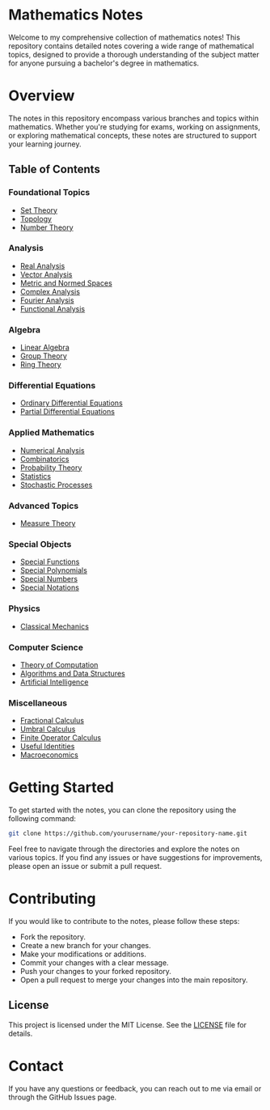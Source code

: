# Mathematics Notes

Welcome to my comprehensive collection of mathematics notes! This repository contains detailed notes covering a wide range of mathematical topics, designed to provide a thorough understanding of the subject matter for anyone pursuing a bachelor's degree in mathematics.

# Overview
The notes in this repository encompass various branches and topics within mathematics. Whether you're studying for exams, working on assignments, or exploring mathematical concepts, these notes are structured to support your learning journey.

## Table of Contents

### Foundational Topics
- [Set Theory](#set-theory)
- [Topology](#topology)
- [Number Theory](#number-theory)

### Analysis
- [Real Analysis](#real-analysis)
- [Vector Analysis](#vector-analysis)
- [Metric and Normed Spaces](#metric-and-normed-spaces)
- [Complex Analysis](#complex-analysis)
- [Fourier Analysis](#fourier-analysis)
- [Functional Analysis](#functional-analysis)

### Algebra
- [Linear Algebra](#linear-algebra)
- [Group Theory](#group-theory)
- [Ring Theory](#ring-theory)

### Differential Equations
- [Ordinary Differential Equations](#ordinary-differential-equations)
- [Partial Differential Equations](#partial-differential-equations)

### Applied Mathematics
- [Numerical Analysis](#numerical-analysis)
- [Combinatorics](#combinatorics)
- [Probability Theory](#probability-theory)
- [Statistics](#statistics)
- [Stochastic Processes](#stochastic-processes)

### Advanced Topics
- [Measure Theory](#measure-theory)

### Special Objects
- [Special Functions](#special-functions)
- [Special Polynomials](#special-polynomials)
- [Special Numbers](#special-numbers)
- [Special Notations](#special-notations)

### Physics
- [Classical Mechanics](#classical-mechanics)

### Computer Science
- [Theory of Computation](#theory-of-computation)
- [Algorithms and Data Structures](#algorithms-and-data-structures)
- [Artificial Intelligence](#artificial-intelligence)

### Miscellaneous
- [Fractional Calculus](#fractional-calculus)
- [Umbral Calculus](#umbral-calculus)
- [Finite Operator Calculus](#finite-operator-calculus)
- [Useful Identities](#useful-identities)
- [Macroeconomics](#macroeconomics)

# Getting Started
To get started with the notes, you can clone the repository using the following command:

```bash
git clone https://github.com/yourusername/your-repository-name.git
```

Feel free to navigate through the directories and explore the notes on various topics. If you find any issues or have suggestions for improvements, please open an issue or submit a pull request.

# Contributing
If you would like to contribute to the notes, please follow these steps:

- Fork the repository.
- Create a new branch for your changes.
- Make your modifications or additions.
- Commit your changes with a clear message.
- Push your changes to your forked repository.
- Open a pull request to merge your changes into the main repository.

## License
This project is licensed under the MIT License. See the [LICENSE](./LICENSE) file for details.

# Contact
If you have any questions or feedback, you can reach out to me via email or through the GitHub Issues page.


